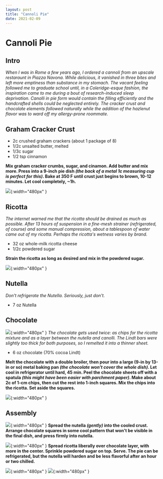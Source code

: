 ```yaml
---
layout: post
title: "Cannoli Pie"
date: 2021-02-09
---
```


# Cannoli Pie

## Intro
*When I was in Rome a few years ago, I ordered a cannoli from an upscale restaraunt in Piazza Navona.  While delicious, it vanished in three bites and left more emptiness than substance in my stomach. The vacant feeling followed me to graduate school until, in a Coleridge-esque fashion, the inspiration came to me during a bout of research-induced sleep deprivation.  Canolli in pie form would contain the filling efficiently and the handcrafted shells could be neglected entirely.  The cracker crust and chocolate elements followed naturally while the addition of the hazlenut flavor was to ward off my allergy-prone roommate.*

## Graham Cracker Crust
 - 2c crushed graham crackers (about 1 package of 8)
 - 1/2c unsalted butter, melted
 - 1/3c sugar
 - 1/2 tsp cinnamon

**Mix graham cracker crumbs, sugar, and cinamon. Add butter and mix more. Press into a 9-inch pie dish *(the back of a metal 1c measuring cup is perfect for this)*.  Bake at 350 F until crust just begins to brown, 10-12 minutes.  Let cool completely, ~1h.**

![](/media/cannoli_pie/1.jpg){:width="480px" }

## Ricotta
*The internet warned me that the ricotta should be drained as much as possible. After 13 hours of suspension in a fine-mesh strainer (refrigerated, of course) and some manual compression, about a tablespoon of water came out of my ricotta. Perhaps the ricotta's wetness varies by brand.*

- 32 oz whole-milk ricotta cheese
- 1/2c powdered sugar

**Strain the ricotta as long as desired and mix in the powdered sugar.**

![](/media/cannoli_pie/7.jpg){:width="480px" }
## Nutella
*Don't refrigerate the Nutella. Seriously, just don't.*
- 7 oz Nutella


## Chocolate
![](/media/cannoli_pie/5.jpg){:width="480px" }
*The chocolate gets used twice: as chips for the ricotta mixture and as a layer between the nutella and canolli.  The Lindt bars were slightly too thick for both purposes, so I remelted it into a thinner sheet.*
 - 6 oz chocolate (70% cocoa Lindt)

**Melt the chocolate with a double broiler, then pour into a large (9-in by 13-in or so) metal baking pan *(the chocolate won't cover the whole dish)*. Let cool in refrigerator until hard, 45 min. Peel the chocolate sheets off with a spatula *(this might have been easier with parchment paper)*.  Make about 2c of 1-cm chips, then cut the rest into 1-inch squares. Mix the chips into the ricotta. Set aside the squares.**

![](/media/cannoli_pie/8.jpg){:width="480px" }

## Assembly
![](/media/cannoli_pie/2.jpg){:width="480px" }
**Spread the nutella *(gently)* into the cooled crust. Arrange chocolate squares in some cool pattern that won't be visible in the final dish, and press firmly into nutella.**

![](/media/cannoli_pie/6.jpg){:width="480px" }
**Spread ricotta liberally over chocolate layer, with more in the center.  Sprinkle powdered sugar on top.  Serve. The pie can be refrigerated, but the nutella will harden and be less flavorful after an hour or two chilled.**



![](/media/cannoli_pie/9.jpg){:width="480px" }
![](/media/cannoli_pie/10.jpg){:width="480px" }


